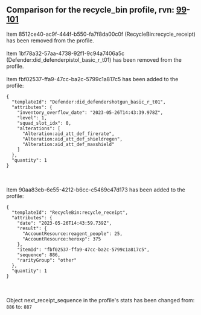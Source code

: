 ## Comparison for the recycle_bin profile, rvn: [99](https://github.com/PRO100KatYT/FortniteProfileRevisions/tree/main/profiles/recycle_bin/99%20recycle_bin.json)-[101](https://github.com/PRO100KatYT/FortniteProfileRevisions/tree/main/profiles/recycle_bin/101%20recycle_bin.json)

Item 8512ce40-ac9f-444f-b550-fa7f8da00c0f (RecycleBin:recycle_receipt) has been removed from the profile.
<br><br>
Item 1bf78a32-57aa-4738-92f1-9c94a7406a5c (Defender:did_defenderpistol_basic_r_t01) has been removed from the profile.
<br><br>
Item fbf02537-ffa9-47cc-ba2c-5799c1a817c5 has been added to the profile:

```
{
  "templateId": "Defender:did_defendershotgun_basic_r_t01",
  "attributes": {
    "inventory_overflow_date": "2023-05-26T14:43:39.978Z",
    "level": 1,
    "squad_slot_idx": 0,
    "alterations": [
      "Alteration:aid_att_def_firerate",
      "Alteration:aid_att_def_shieldregen",
      "Alteration:aid_att_def_maxshield"
    ]
  },
  "quantity": 1
}
```

<br><br>
Item 90aa83eb-6e55-4212-b6cc-c5469c47d173 has been added to the profile:

```
{
  "templateId": "RecycleBin:recycle_receipt",
  "attributes": {
    "date": "2023-05-26T14:43:59.739Z",
    "result": {
      "AccountResource:reagent_people": 25,
      "AccountResource:heroxp": 375
    },
    "itemId": "fbf02537-ffa9-47cc-ba2c-5799c1a817c5",
    "sequence": 886,
    "rarityGroup": "other"
  },
  "quantity": 1
}
```

<br><br>
Object next_receipt_sequence in the profile's stats has been changed from: `886` to: `887`
<br><br>
